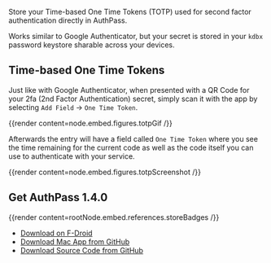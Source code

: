 Store your Time-based One Time Tokens (TOTP) used for second factor
authentication directly in AuthPass.

Works similar to Google Authenticator, but your secret is stored in your
`kdbx` password keystore sharable across your devices.

<!--more-->

## Time-based One Time Tokens

Just like with Google Authenticator, when presented with a QR Code for your
2fa (2nd Factor Authentication) secret, simply scan it with the app by
selecting `Add Field` -> `One Time Token`.

{{render content=node.embed.figures.totpGif /}}

Afterwards the entry will have a field called `One Time Token` where you
see the time remaining for the current code as well as the code itself you
can use to authenticate with your service.

{{render content=node.embed.figures.totpScreenshot /}}


## Get AuthPass 1.4.0

{{render content=rootNode.embed.references.storeBadges /}}

* [Download on F-Droid](https://f-droid.org/en/packages/design.codeux.authpass.fdroid/)
* [Download Mac App from GitHub](https://github.com/authpass/authpass/releases/tag/v1.4.0)
* [Download Source Code from GitHub](https://github.com/authpass/authpass
)
